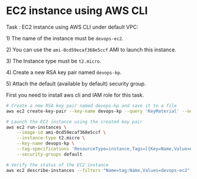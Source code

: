 # EC2 instance using AWS CLI

Task :  EC2 instance using AWS CLI under default VPC:&#x20;

1\) The name of the instance must be `devops-ec2`.

2\) You can use the `ami-0cd59ecaf368e5ccf` AMI to launch this instance.

3\) The Instance type must be `t2.micro`.

4\) Create a new RSA key pair named `devops-kp`.

5\) Attach the default (available by default) security group.



First you need to install aws cli and IAM role for this task.&#x20;

```bash
# Create a new RSA key pair named devops-kp and save it to a file
aws ec2 create-key-pair --key-name devops-kp --query 'KeyMaterial' --output text > devops-kp.pem

# Launch the EC2 instance using the created key pair
aws ec2 run-instances \
    --image-id ami-0cd59ecaf368e5ccf \
    --instance-type t2.micro \
    --key-name devops-kp \
    --tag-specifications 'ResourceType=instance,Tags=[{Key=Name,Value=devops-ec2}]' \
    --security-groups default

# Verify the status of the EC2 instance
aws ec2 describe-instances --filters "Name=tag:Name,Values=devops-ec2" --query "Reservations[*].Instances[*].[InstanceId,State.Name]"

```
